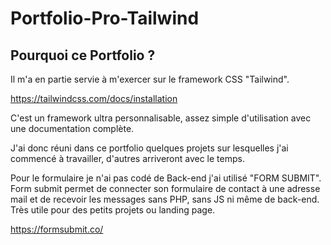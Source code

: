 # Portfolio-Pro-Tailwind

## Pourquoi ce Portfolio ?

Il m'a en partie servie à m'exercer sur le framework CSS "Tailwind".

https://tailwindcss.com/docs/installation

C'est un framework ultra personnalisable, assez simple d'utilisation avec une documentation  complète. 

J'ai donc réuni dans ce portfolio quelques projets sur lesquelles j'ai commencé à travailler, d'autres arriveront avec le temps.

Pour le formulaire je n'ai pas codé de Back-end j'ai utilisé "FORM SUBMIT". Form submit permet de connecter son formulaire de contact
à une adresse mail et de recevoir les messages sans PHP, sans JS ni même de back-end. Très utile pour des petits projets ou landing page. 

https://formsubmit.co/

